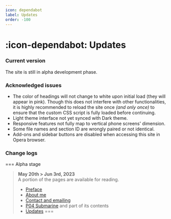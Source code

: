 ```yaml
---
icon: dependabot
label: Updates
order: -100
---
```

# :icon-dependabot: Updates

### Current version
The site is still in alpha development phase.

### Acknowledged issues
- The color of headings will not change to white upon initial load (they will appear in pink). Though this does not interfere with other functionalities, it is highly recommended to reload the site once *(and only once)* to ensure that the custom CSS script is fully loaded before continuing.
- Light theme interface not yet synced with Dark theme.
- Responsive features not fully map to vertical phone screens' dimension.
- Some file names and section ID are wrongly paired or not identical.
- Add-ons and sidebar buttons are disabled when accessing this site in Opera browser.

### Change logs
=== Alpha stage
> **May 20th > Jun 3rd, 2023**\
A portion of the pages are available for reading.
> - [Preface](/README.md)
> - [About me](/about-me.md)
> - [Contact and emailing](/contacts.md)
> - [P04 Submarine](/projects/P04-submarine.md) and part of its contents
> - [Updates](/updates.md)
===